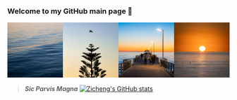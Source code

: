 ### Welcome to my GitHub main page 👋  
![](https://github.com/ZichengDuan/ZichengDuan/blob/main/Picture1.png)
> **_Sic Parvis Magna_**
[![Zicheng's GitHub stats](https://github-readme-stats.vercel.app/api?username=ZichengDuan)](https://github.com/anuraghazra/github-readme-stats)

